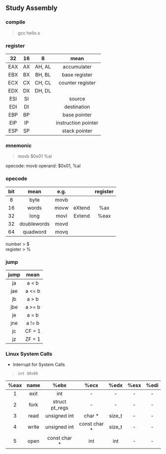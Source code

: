 
## Study Assembly


### compile

> gcc hello.s

### register

| 32 | 16 | 8 | mean |
|:--:|:--:|:--:|:--:|
| EAX | AX | AH, AL | accumulater |
| EBX | BX | BH, BL | base register |
| ECX | CX | CH, CL | counter register |
| EDX | DX | DH, DL | |
| ESI | SI || source |
| EDI | DI || destination |
| EBP | BP || base pointer |
| EIP | IP || instruction pointer |
| ESP | SP || stack pointer |

### mnemonic

> movb $0x01 %al

opecode: movb
operand: $0x01, %al


### opecode

| bit | mean | e.g. | | register |
|:--:|:--:|:--:|:--:|:--:|
| 8 | byte | movb | | |
| 16 | words | movw | eXtend | %ax |
| 32 | long | movl | Extend | %eax |
| 32 | doublewords | movd | | |
| 64 | quadword | movq | | |


number > $  
register > % 

### jump

| jump | mean |
|:--:|:--:|
| ja | a < b |
| jae | a <= b |
| jb | a > b |
| jbe | a >= b |
| je | a = b |
| jne | a != b |
| jc | CF = 1 |
| jz | ZF = 1 |


### Linux System Calls

+ Interrupt for System Calls
> `int $0x80`

| %eax | name  | %ebx           | %ecx         | %edx   | %esx | %edi |
|:--:|:--:|:--:|:--:|:--:|:--:|:--:|
| 1    | exit  | int            | -            | -      | - | - |
| 2    | fork  | struct pt_regs | -            | -      | - | - |
| 3    | read  | unsigned int   | char *       | size_t | - | - |
| 4    | write | unsigned int   | const char * | size_t | - | - |
| 5    | open  | const char *   | int          | int    | - | - |






